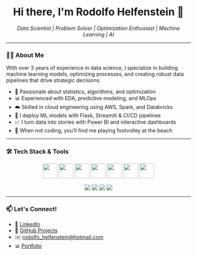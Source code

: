 <h1 align="center">Hi there, I'm Rodolfo Helfenstein 👋</h1>

<p align="center">
  <em>Data Scientist | Problem Solver | Optimization Enthusiast | Machine Learning | AI </em>
</p>


---

### 👨‍💻 About Me

With over 3 years of experience in data science, I specialize in building machine learning models, optimizing processes, and creating robust data pipelines that drive strategic decisions.

- 🧠 Passionate about statistics, algorithms, and optimization  
- 📊 Experienced with EDA, predictive modeling, and MLOps  
- ☁️ Skilled in cloud engineering using AWS, Spark, and Databricks  
- 🤖 I deploy ML models with Flask, Streamlit & CI/CD pipelines  
- 📈 I turn data into stories with Power BI and interactive dashboards  
- 🏐 When not coding, you’ll find me playing footvolley at the beach  

---

### 🛠️ Tech Stack & Tools

<p align="center">
  <img src="https://cdn.jsdelivr.net/gh/devicons/devicon/icons/python/python-original.svg" width="40" height="40" />
  <img src="https://cdn.jsdelivr.net/gh/devicons/devicon/icons/r/r-original.svg" width="40" height="40" />
  <img src="https://cdn.jsdelivr.net/gh/devicons/devicon/icons/mysql/mysql-original.svg" width="40" height="40" />
  <img src="https://cdn.jsdelivr.net/gh/devicons/devicon/icons/postgresql/postgresql-original.svg" width="40" height="40" />
  <img src="https://cdn.jsdelivr.net/gh/devicons/devicon/icons/mongodb/mongodb-original.svg" width="40" height="40" />
  <img src="https://cdn.jsdelivr.net/gh/devicons/devicon/icons/docker/docker-original.svg" width="40" height="40" />
  <img src="https://cdn.jsdelivr.net/gh/devicons/devicon/icons/git/git-original.svg" width="40" height="40" />
</p>

<p align="center">
  <img src="https://img.shields.io/badge/ML-XGBoost-informational?style=flat&logo=dataiku" />
  <img src="https://img.shields.io/badge/Visualization-PowerBI-yellow?style=flat&logo=powerbi" />
  <img src="https://img.shields.io/badge/Framework-Flask-blue?style=flat&logo=flask" />
  <img src="https://img.shields.io/badge/Framework-Streamlit-magenta?style=flat&logo=streamlit" />
</p>



---

### 📫 Let's Connect!

- 💼 [LinkedIn](https://linkedin.com/in/rodolfo-helfenstein)  
- 🐙 [GitHub Projects](https://github.com/rodolfo-helfenstein)  
- ✉️ rodolfo_helfenstein@hotmail.com
- 📊 <a href="https://rodolfohelf.github.io/Portfolio-Web-Page">Portfolio</a>
